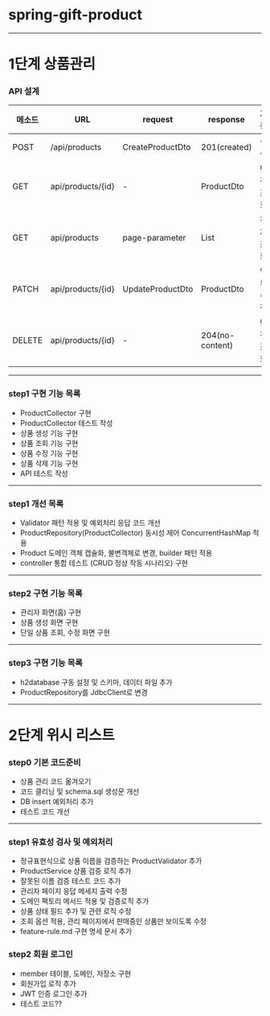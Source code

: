 # spring-gift-product

---

# 1단계 상품관리

### API 설계
| 메소드    | URL               | request          | response         | 기능     |
|--------|-------------------|------------------|------------------|--------|
| POST   | /api/products     | CreateProductDto | 201(created)     | 생성     |
| GET    | api/products/{id} | -                | ProductDto       | 단건조회   |
| GET    | api/products      | page-parameter   | List<ProductDto> | 전체조회   |
| PATCH  | api/products/{id} | UpdateProductDto | ProductDto       | 일부수정   |
| DELETE | api/products/{id} | -                | 204(no-content)  | 단건조회   |

---

### step1 구현 기능 목록
- ProductCollector 구현
- ProductCollector 테스트 작성
- 상품 생성 기능 구현
- 상품 조회 기능 구현
- 상품 수정 기능 구현
- 상품 삭제 기능 구현
- API 테스트 작성

---

### step1 개선 목록
- Validator 패턴 적용 및 예외처리 응답 코드 개선
- ProductRepository(ProductCollector) 동시성 제어 ConcurrentHashMap 적용
- Product 도메인 객체 캡슐화, 불변객체로 변경, builder 패턴 적용
- controller 통합 테스트 (CRUD 정상 작동 시나리오) 구현

---

### step2 구현 기능 목록
- 관리자 화면(홈) 구현
- 상품 생성 화면 구현
- 단일 상품 조회, 수정 화면 구현

---

### step3 구현 기능 목록
- h2database 구동 설정 및 스키마, 데이터 파일 추가
- ProductRepository를 JdbcClient로 변경

---

# 2단계 위시 리스트

### step0 기본 코드준비
- 상품 관리 코드 옮겨오기
- 코드 클리닝 및 schema.sql 생성문 개선
- DB insert 예외처리 추가
- 테스트 코드 개선

---

### step1 유효성 검사 및 예외처리
- 정규표현식으로 상품 이름을 검증하는 ProductValidator 추가
- ProductService 상품 검증 로직 추가
- 잘못된 이름 검증 테스트 코드 추가
- 관리자 페이지 응답 메세지 출력 수정
- 도메인 팩토리 메서드 적용 및 검증로직 추가
- 상품 상태 필드 추가 및 관련 로직 수정
- 조회 옵션 적용, 관리 페이지에서 판매중인 상품만 보이도록 수정
- feature-rule.md 구현 명세 문서 추가

### step2 회원 로그인
- member 테이블, 도메인, 저장소 구현
- 회원가입 로직 추가
- JWT 인증 로그인 추가
- 테스트 코드??
